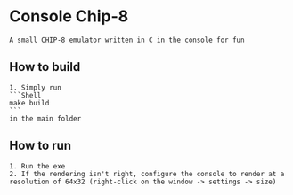 # Console Chip-8
    A small CHIP-8 emulator written in C in the console for fun

## How to build
    1. Simply run
    ```Shell
    make build
    ```
    in the main folder

## How to run
    1. Run the exe
    2. If the rendering isn't right, configure the console to render at a resolution of 64x32 (right-click on the window -> settings -> size)